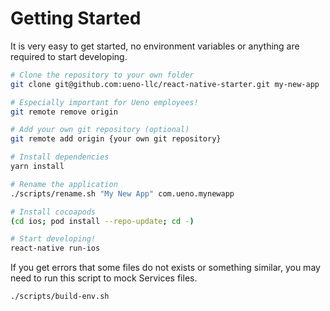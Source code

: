# Getting Started

It is very easy to get started, no environment variables or anything are required to start developing.

```bash
# Clone the repository to your own folder
git clone git@github.com:ueno-llc/react-native-starter.git my-new-app

# Especially important for Ueno employees!
git remote remove origin

# Add your own git repository (optional)
git remote add origin {your own git repository}

# Install dependencies
yarn install

# Rename the application
./scripts/rename.sh "My New App" com.ueno.mynewapp

# Install cocoapods
(cd ios; pod install --repo-update; cd -)

# Start developing!
react-native run-ios
```

If you get errors that some files do not exists or something similar, you may need to run this script to mock Services files.
```bash
./scripts/build-env.sh
```
